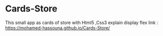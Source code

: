 # Cards-Store
This small app as cards of store with Html5 ,Css3 explain display flex 
link : https://mohamed-hassouna.github.io/Cards-Store/
